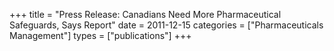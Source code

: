 +++
title = "Press Release: Canadians Need More Pharmaceutical Safeguards, Says Report"
date = 2011-12-15
categories = ["Pharmaceuticals Management"]
types = ["publications"]
+++
